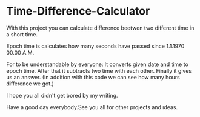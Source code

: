 # Time-Difference-Calculator
With this project you can calculate difference beetwen two different time in a short time.  

Epoch time is calculates how many seconds have passed since 1.1.1970 00.00 A.M.

For to be understandable by everyone: It converts given date and time to epoch time.
After that it subtracts two time with each other. Finally it gives us an answer. (In addition with this code we can see how many hours difference we got.)

I hope you all didn't get bored by my writing.

Have a good day everybody.See you all for other projects and ıdeas.
